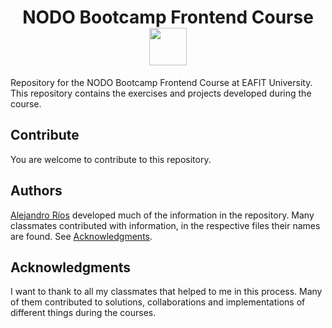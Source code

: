 <h1 align="center">NODO Bootcamp Frontend Course <img src="https://i.imgur.com/BC8ub5z.png" width="60"/> </h1>

Repository for the NODO Bootcamp Frontend Course at EAFIT University. This repository contains the exercises and projects developed during the course.

## Contribute

You are welcome to contribute to this repository.

## Authors

[Alejandro Ríos](https://github.com/alejoriosm04) developed much of the information in the repository. Many classmates contributed with information, in the respective files their names are found. See [Acknowledgments](#acknowledgments).

## Acknowledgments

I want to thank to all my classmates that helped to me in this process. Many of them contributed to solutions, collaborations and implementations of different things during the courses.